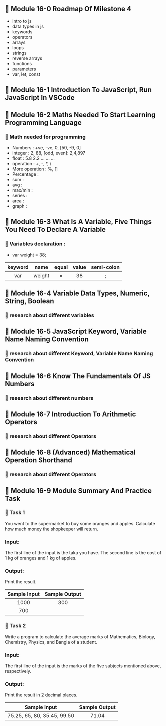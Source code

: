 ## 🎫   Module 16-0 Roadmap Of Milestone 4

- intro to js
- data types in js
- keywords
- operators
- arrays
- loops
- strings
- reverse arrays
- functions
- parameters
- var, let, const

## 🎫   Module 16-1 Introduction To JavaScript, Run JavaScript In VSCode

## 🎫   Module 16-2 Maths Needed To Start Learning Programming Language

### 🎃  Math needed for programming

- Numbers : +ve, -ve, 0, [50, -9, 0]
- integer : 2, 88, [odd, even]: 2,4,897
- float : 5.8 2.2 ... ... ... 
- operation : +, -, *, /
- More operation : %, []
- Percentage : 
- sum :
- avg :
- max/min :
- series :
- area :
- graph :

## 🎫   Module 16-3 What Is A Variable, Five Things You Need To Declare A Variable

### 🎃  Variables declaration :

- var weight = 38;


| keyword | name | equal | value | semi-colon |
| :---: | :---: | :---: | :---: | :---: |
| var | weight | = | 38 | ; |


## 🎫   Module 16-4 Variable Data Types, Numeric, String, Boolean

### 🎃  research about different variables

## 🎫   Module 16-5 JavaScript Keyword, Variable Name Naming Convention

### 🎃  research about different Keyword, Variable Name Naming Convention

## 🎫   Module 16-6 Know The Fundamentals Of JS Numbers

### 🎃  research about different numbers

## 🎫   Module 16-7 Introduction To Arithmetic Operators

### 🎃  research about different Operators 

## 🎫   Module 16-8 (Advanced) Mathematical Operation Shorthand

### 🎃  research about different Operators 

## 🎫   Module 16-9 Module Summary And Practice Task

### 🎃  Task 1

You went to the supermarket to buy some oranges and apples. Calculate how much money the shopkeeper will return.

### Input:
The first line of the input is the taka you have. The second line is the cost of 1 kg of oranges and 1 kg of apples.

### Output:
Print the result.

| Sample Input | Sample Output |
| :---: | :---: |
| 1000 | 300 |
| 700 |  |

### 🎃  Task 2

Write a program to calculate the average marks of Mathematics, Biology, Chemistry, Physics, and Bangla of a student.

### Input:
The first line of the input is the marks of the five subjects mentioned above, respectively.

### Output:
Print the result in 2 decimal places.

| Sample Input | Sample Output |
| :---: | :---: |
| 75.25, 65, 80, 35.45, 99.50 | 71.04 |








